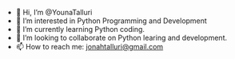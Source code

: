 - 👋 Hi, I’m @YounaTalluri
- 👀 I’m interested in Python Programming and Development
- 🌱 I’m currently learning Python coding.
- 💞️ I’m looking to collaborate on Python learing and development.
- 📫 How to reach me: jonahtalluri@gmail.com

<!---
YounaTalluri/YounaTalluri is a ✨ special ✨ repository because its `README.md` (this file) appears on your GitHub profile.
You can click the Preview link to take a look at your changes.
--->
